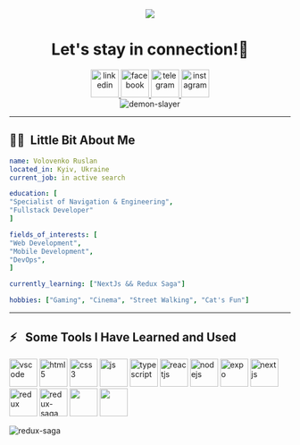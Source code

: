 <div align="center">
<img src="https://capsule-render.vercel.app/api?type=waving&color=gradient&height=100&text=Hello!&animation=fadeIn&section=header"/>
<h1>Let's stay in connection!💬</h1>
</div>

<div align="center">
<a href="https://www.linkedin.com/in/vokoloven/">
  <img height="50" width="50" src="https://user-images.githubusercontent.com/48805990/231769385-7dcc8bdf-c422-4f69-962c-76dd1e027cd6.png" alt="linkedin"/>
</a>
<a href="https://www.facebook.com/ruslan.volovenko/">
  <img height="50" width="50" src="https://user-images.githubusercontent.com/48805990/231770930-bb7ce785-2858-40e0-b798-994ab60b8f20.png" alt="facebook"/>
</a>
  <a href="https://t.me/vokoloven">
  <img height="50" width="50" src="https://user-images.githubusercontent.com/48805990/231772072-62d14c21-7797-4957-a8c6-e76bb805cd98.png" alt="telegram"/>
</a>
    <a href="https://www.instagram.com/vokoloven/">
  <img height="50" width="50" src="https://user-images.githubusercontent.com/48805990/231772749-03e95ab0-d564-46c3-be53-da252beb2ee1.png" alt="instagram"/>
</a>
</div>
<div align="center">
  <img src="https://user-images.githubusercontent.com/48805990/231774886-7046bdaa-f7a7-478f-bb05-66202cf75ab4.gif" alt="demon-slayer"/>
</div>

---
<h2>👩‍💻 &nbsp;Little Bit About Me</h2>

```yaml
name: Volovenko Ruslan
located_in: Kyiv, Ukraine
current_job: in active search

education: [
"Specialist of Navigation & Engineering",
"Fullstack Developer"
]

fields_of_interests: [
"Web Development",
"Mobile Development",
"DevOps",
]

currently_learning: ["NextJs && Redux Saga"]

hobbies: ["Gaming", "Cinema", "Street Walking", "Cat's Fun"]
```
---
<h2>⚡ &nbsp; Some Tools I Have Learned and Used</h2>

<div align="left">
 <img height="50" width="50" src="https://user-images.githubusercontent.com/48805990/231803323-a14030f6-1b89-42c8-b18d-abbfdcde1a60.png" alt="vscode"/>
<img height="50" width="50" src="https://user-images.githubusercontent.com/48805990/231800613-4481a052-f57d-4731-aa42-45be962ccf61.png" alt="html5"/>
<img height="50" width="50" src="https://user-images.githubusercontent.com/48805990/231801114-05079da5-b7c5-42f7-adb4-7fe2f5bd9105.png" alt="css3"/>
<img height="50" width="50" src="https://user-images.githubusercontent.com/48805990/231801965-91a977c9-b894-4b7c-b675-510117cfdc13.png" alt="js"/>
<img height="50" width="50" src="https://user-images.githubusercontent.com/48805990/231807096-666ef688-fec1-49f8-861d-e2df228235a8.svg" alt="typescript"/>
<img height="50" width="50" src="https://user-images.githubusercontent.com/48805990/231802370-8ba31a44-1c96-4a22-86c9-ffe69ccc280f.png" alt="reactjs"/>
<img height="50" width="50" src="https://user-images.githubusercontent.com/48805990/231802509-9b05e4ee-7361-438a-876c-89564118d7ad.png" alt="nodejs"/>
<img height="50" width="50" src="https://user-images.githubusercontent.com/48805990/231807026-706bd32c-4c04-43f0-83d8-492a13c7ffa8.svg" alt="expo"/>
<img height="50" width="50" src="https://user-images.githubusercontent.com/48805990/231808453-d4d7ec5b-ed46-41eb-8508-5fa0901eb1e1.svg" alt="nextjs"/>
<img height="50" width="50" src="https://user-images.githubusercontent.com/48805990/231808929-35681450-9b5e-4e5c-b544-9f0915280c94.svg" alt="redux"/>
<img height="50" width="50" src="https://user-images.githubusercontent.com/48805990/231809131-104475db-1a6f-4c46-8211-d3e2f34abf72.svg" alt="redux-saga"/>
<img height="50" width="50" src="" alt=""/>
<img height="50" width="50" src="" alt=""/>
  



![redux-saga]()




<div/>



<!--
**Vokoloven/Vokoloven** is a ✨ _special_ ✨ repository because its `README.md` (this file) appears on your GitHub profile.

Here are some ideas to get you started:

- 🔭 I’m currently working on ...!
- 🌱 I’m currently learning ...
- 👯 I’m looking to collaborate on ...!
- 🤔 I’m looking for help with ...
- 💬 Ask me about ...
- 📫 How to reach me: ...
- 😄 Pronouns: ...
- ⚡ Fun fact: ...
-->
